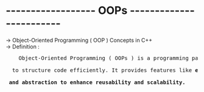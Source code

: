 # ------------------ OOPs ------------------------
-> Object-Oriented Programming ( OOP ) Concepts in C++
<br>
-> Definition :
<pre>    Object-Oriented Programming ( OOPs ) is a programming paradigm that uses objects and classes
<br>  to structure code efficiently. It provides features like <b>encapsulation, inheritance, polymorphism,
 <br> and abstraction to enhance reusability and scalability.
</pre>